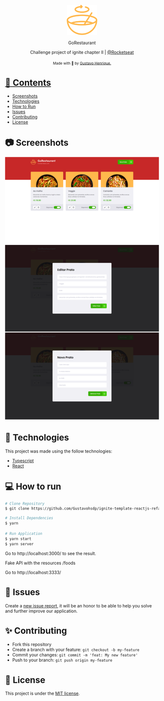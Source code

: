 <p align="center">
  <img src=".github/logo.svg" alt="Logo" width="100" />
</p>

<p align="center">
  GoRestaurant
</p>

<p align="center">
  Challenge project of ignite chapter II | <a href="https://github.com/Rocketseat">@Rocketseat</a>
</p>

<div align="center">
  <sub> Made with 💜 by
    <a href="https://github.com/Gustavohsdp">Gustavo Henrique.
  </sub>
</div>

# 📌 Contents

- [Screenshots](#camera-screenshots)
- [Technologies](#rocket-technologies)
- [How to Run](#computer-how-to-run)
- [Issues](#bug-issues)
- [Contributing](#sparkles-contributing)
- [License](#page_facing_up-license)

# :camera: Screenshots

<div align="center">
   <img src=".github/GoRestaurant.png">
   <img src=".github/GoRestaurant1.png">
   <img src=".github/GoRestaurant2.png">
</div>

# :rocket: Technologies

This project was made using the follow technologies:

- [Typescript](https://www.typescriptlang.org)
- [React](https://reactjs.org)

# :computer: How to run

```bash
# Clone Repository
$ git clone https://github.com/Gustavohsdp/ignite-template-reactjs-refactoring-classes-ts
```

```bash
# Install Dependencies
$ yarn

# Run Application
$ yarn start
$ yarn server
```

Go to http://localhost:3000/ to see the result.

Fake API with the resources /foods

Go to http://localhost:3333/

# :bug: Issues

Create a <a href="https://github.com/Gustavohsdp/ignite-template-reactjs-refactoring-classes-ts/issues">new issue report</a>, it will be an honor to be able to help you solve and further improve our application.

# :sparkles: Contributing

- Fork this repository
- Create a branch with your feature: `git checkout -b my-feature`
- Commit your changes: `git commit -m 'feat: My new feature'`
- Push to your branch: `git push origin my-feature`

# :page_facing_up: License

This project is under the [MIT license](LICENSE).
